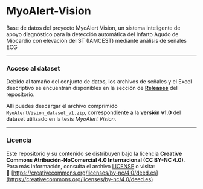 # MyoAlert-Vision
Base de datos del proyecto MyoAlert Vision, un sistema inteligente de apoyo diagnóstico para la detección automática del Infarto Agudo de Miocardio con elevación del ST (IAMCEST) mediante análisis de señales ECG











---

###  Acceso al dataset
Debido al tamaño del conjunto de datos, los archivos de señales y el Excel descriptivo se encuentran disponibles en la sección de **[Releases](https://github.com/alejaceron/MyoAlert-Vision/releases)** del repositorio.

Allí puedes descargar el archivo comprimido `MyoAlertVision_dataset_v1.zip`, correspondiente a la **versión v1.0** del dataset utilizado en la tesis *MyoAlert Vision*.




---
### Licencia
Este repositorio y su contenido se distribuyen bajo la licencia **Creative Commons Atribución-NoComercial 4.0 Internacional (CC BY-NC 4.0)**.  
Para más información, consulta el archivo [LICENSE](LICENSE) o visita:  
🔗 [https://creativecommons.org/licenses/by-nc/4.0/deed.es](https://creativecommons.org/licenses/by-nc/4.0/deed.es)
